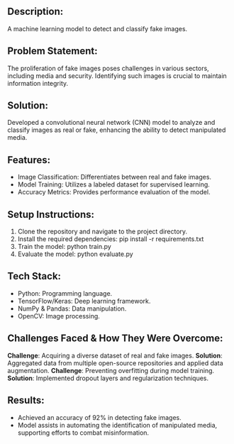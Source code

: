 ## Description:
A machine learning model to detect and classify fake images.

## Problem Statement:
The proliferation of fake images poses challenges in various sectors, including media and security. Identifying such images is crucial to maintain information integrity.

## Solution:
Developed a convolutional neural network (CNN) model to analyze and classify images as real or fake, enhancing the ability to detect manipulated media.

## Features:
- Image Classification: Differentiates between real and fake images.
- Model Training: Utilizes a labeled dataset for supervised learning.
- Accuracy Metrics: Provides performance evaluation of the model.

## Setup Instructions:
1. Clone the repository and navigate to the project directory.
2. Install the required dependencies:
   pip install -r requirements.txt
3. Train the model:
   python train.py
4. Evaluate the model:
   python evaluate.py

## Tech Stack:
- Python: Programming language.
- TensorFlow/Keras: Deep learning framework.
- NumPy & Pandas: Data manipulation.
- OpenCV: Image processing.

## Challenges Faced & How They Were Overcome:
 **Challenge**: Acquiring a diverse dataset of real and fake images.
 **Solution**: Aggregated data from multiple open-source repositories and applied data augmentation.
 **Challenge**: Preventing overfitting during model training.
 **Solution**: Implemented dropout layers and regularization techniques.

## Results:
- Achieved an accuracy of 92% in detecting fake images.
- Model assists in automating the identification of manipulated media, supporting efforts to combat misinformation.
